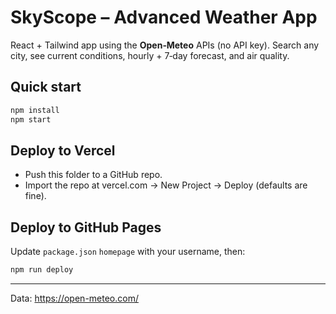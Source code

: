 # SkyScope – Advanced Weather App

React + Tailwind app using the **Open‑Meteo** APIs (no API key). Search any city, see current conditions, hourly + 7‑day forecast, and air quality.

## Quick start
```bash
npm install
npm start
```

## Deploy to Vercel
- Push this folder to a GitHub repo.
- Import the repo at vercel.com → New Project → Deploy (defaults are fine).

## Deploy to GitHub Pages
Update `package.json` `homepage` with your username, then:
```bash
npm run deploy
```

---
Data: https://open-meteo.com/
